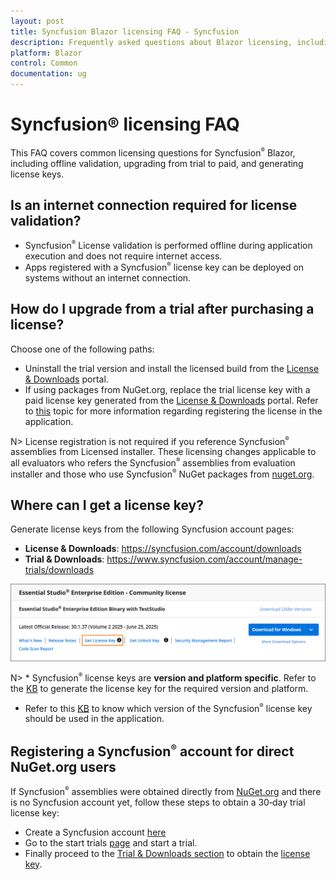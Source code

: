 ```yaml
---
layout: post
title: Syncfusion Blazor licensing FAQ - Syncfusion
description: Frequently asked questions about Blazor licensing, including offline validation, upgrading from trial to paid, and generating license keys for NuGet packages.
platform: Blazor
control: Common
documentation: ug
---
```


# Syncfusion® licensing FAQ

This FAQ covers common licensing questions for Syncfusion<sup style="font-size:70%">&reg;</sup> Blazor, including offline validation, upgrading from trial to paid, and generating license keys.

## Is an internet connection required for license validation?

- Syncfusion<sup style="font-size:70%">&reg;</sup> License validation is performed offline during application execution and does not require internet access.
- Apps registered with a Syncfusion<sup style="font-size:70%">&reg;</sup> license key can be deployed on systems without an internet connection.

## How do I upgrade from a trial after purchasing a license?

Choose one of the following paths:

* Uninstall the trial version and install the licensed build from the [License & Downloads](https://www.syncfusion.com/account/downloads) portal.
* If using packages from NuGet.org, replace the trial license key with a paid license key generated from the [License & Downloads](https://www.syncfusion.com/account/downloads) portal. Refer to [this](https://blazor.syncfusion.com/documentation/getting-started/license-key/how-to-register-in-an-application) topic for more information regarding registering the license in the application.

N> License registration is not required if you reference Syncfusion<sup style="font-size:70%">&reg;</sup> assemblies from Licensed installer. These licensing changes applicable to all evaluators who refers the Syncfusion<sup style="font-size:70%">&reg;</sup> assemblies from evaluation installer and those who use Syncfusion<sup style="font-size:70%">&reg;</sup> NuGet packages from [nuget.org](https://www.nuget.org/).

## Where can I get a license key?

Generate license keys from the following Syncfusion account pages:

* **License & Downloads**: https://syncfusion.com/account/downloads
* **Trial & Downloads**: https://www.syncfusion.com/account/manage-trials/downloads

![License and Downloads page showing Get Community License Key](images/get-community-license-key.png)

N> * Syncfusion<sup style="font-size:70%">&reg;</sup> license keys are **version and platform specific**. Refer to the [KB](https://www.syncfusion.com/kb/8976/how-to-generate-license-key-for-licensed-products) to generate the license key for the required version and platform.
* Refer to this [KB](https://www.syncfusion.com/kb/8951/which-version-syncfusion-license-key-should-i-use-in-my-application) to know which version of the Syncfusion<sup style="font-size:70%">&reg;</sup> license key should be used in the application.

## Registering a Syncfusion<sup style="font-size:70%">&reg;</sup> account for direct NuGet.org users

If Syncfusion<sup style="font-size:70%">&reg;</sup> assemblies were obtained directly from [NuGet.org](https://www.nuget.org/) and there is no Syncfusion account yet, follow these steps to obtain a 30‑day trial license key:

* Create a Syncfusion account [here](https://www.syncfusion.com/account/register)
* Go to the start trials [page](https://syncfusion.com/account/manage-trials/start-trials) and start a trial.
* Finally proceed to the [Trial & Downloads section](https://www.syncfusion.com/account/manage-trials/downloads) to obtain the [license key](https://blazor.syncfusion.com/documentation/getting-started/license-key/how-to-generate).